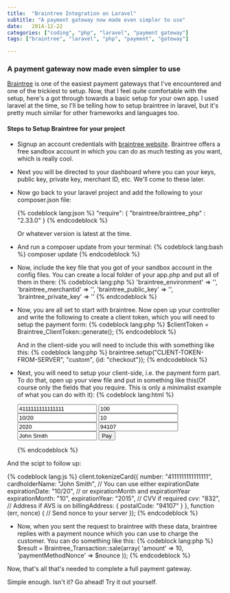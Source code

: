 ```yaml
---
title:  "Braintree Integration on Laravel"
subtitle: "A payment gateway now made even simpler to use"
date:   2014-12-22
categories: ["coding", "php", "laravel", "payment gateway"]
tags: ["braintree", "laravel", "php", "payment", "gateway"]

---
```

### A payment gateway now made even simpler to use

[Braintree][braintreesite] is one of the easiest payment gateways that I've encountered and one of the trickiest to setup. Now, that I feel quite comfortable with the setup, here's a got through towards a basic setup for your own app. I used laravel at the time, so I'll be telling how to setup braintree in laravel, but it's pretty much similar for other frameworks and languages too. 


#### Steps to Setup Braintree for your project

  * Signup an  account credentials with [braintree website][braintreesite]. Braintree offers a free sandbox account in which you can do as much testing as you want, which is really cool.

  * Next you will be directed to your dashboard where you can your keys, public key, private key, merchant ID, etc. We'll come to these later.

  * Now go back to your laravel project and add the following to your composer.json file:

    {% codeblock lang:json %}
    "require": {
      "braintree/braintree_php" : "2.33.0"
    }
    {% endcodeblock %}

    Or whatever version is latest at the time.

  * And run a composer update from your terminal:
    {% codeblock lang:bash %}
    composer update
    {% endcodeblock %}

  * Now, include the key file that you got of your sandbox account in the config files. You can create a local folder of your app.php and put all of them in there:
    {% codeblock lang:php %}
      'braintree_environment' => '',
      'braintree_merchantid' => '',
      'braintree_public_key' => '',
      'braintree_private_key' => ''
    {% endcodeblock %}

  * Now, you are all set to start with braintree. Now open up your controller and write the following to create a client token, which you will need to setup the payment form:
    {% codeblock lang:php %}
    $clientToken = Braintree_ClientToken::generate();
    {% endcodeblock %}

    And in the client-side you will need to include this with something like this:
    {% codeblock lang:php %}
    braintree.setup("CLIENT-TOKEN-FROM-SERVER", "custom", {id: "checkout"});
    {% endcodeblock %}

  * Next, you will need to setup your client-side, i.e. the payment form part. To do that, open up your view file and put in something like this(Of course only the fields that you require. This is only a minimalist example of what you can do with it):
    {% codeblock lang:html %}
    <form id="checkout" action="/your/server/endpoint" method="post">
      <input data-braintree-name="number" value="4111111111111111">
      <input data-braintree-name="cvv" value="100">

      <input data-braintree-name="expiration_date" value="10/20">

      <!-- you can also split expiration date into two fields -->
      <input data-braintree-name="expiration_month" value="10">
      <input data-braintree-name="expiration_year" value="2020">

      <input data-braintree-name="postal_code" value="94107">
      <input data-braintree-name="cardholder_name" value="John Smith">

      <input type="submit" id="submit" value="Pay">
    </form>
    {% endcodeblock %}

  And the scipt to follow up:
    
  {% codeblock lang:js %}
    client.tokenizeCard({
      number: "4111111111111111",
      cardholderName: "John Smith",
      // You can use either expirationDate
      expirationDate: "10/20",
      // or expirationMonth and expirationYear
      expirationMonth: "10",
      expirationYear: "2015",
      // CVV if required
      cvv: "832",
      // Address if AVS is on
      billingAddress: {
        postalCode: "94107"
      }
    }, function (err, nonce) {
      // Send nonce to your server
    });
  {% endcodeblock %}

  * Now, when you sent the request to braintree with these data, braintree replies with a payment nounce which you can use to charge the customer. You can do something like this:
    {% codeblock lang:php %}
      $result = Braintree_Transaction::sale(array(
          'amount' => 10,
          'paymentMethodNonce' => $nounce
        ));
    {% endcodeblock %}


Now, that's all that's needed to complete a full payment gateway.


Simple enough. Isn't it? Go ahead! Try it out yourself.




[braintreesite]: https://www.braintreepayments.com/